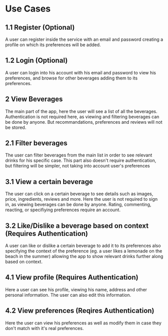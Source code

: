 # Use Cases

## 1.1 Register (Optional)

A user can register inside the service with an email and password creating a profile on which its preferences will be added.

## 1.2 Login (Optional)

A user can login into his account with his email and password to view his preferences, and browse for other beverages adding them to its preferences.

## 2 View Beverages

The main part of the app, here the user will see a list of all the beverages.
Authentication is not required here, as viewing and filtering beverages can be done by anyone. But recommandations, preferences and reviews will not be stored.

## 2.1 Filter beverages

The user can filter beverages from the main list in order to see relevant drinks for his specific case. This part also doesn't require authentication, but filtering will be simpler, not taking into account user's preferences

## 3.1 View a certain beverage

The user can click on a certain beverage to see details such as images, price, ingredients, reviews and more. Here the user is not required to sign in, as viewing beverages can be done by anyone. Rating, commenting, reacting, or specifiying preferences require an account.

## 3.2 Like/Dislike a beverage based on context (Requires Authentication)

A user can like or dislike a certain beverage to add it to its preferences also specifying the context of the preference (eg. a user likes a lemonade on the beach in the summer) allowing the app to show relevant drinks further along based on context.

## 4.1 View profile (Requires Authentication)

Here a user can see his profile, viewing his name, address and other personal information. The user can also edit this information.

## 4.2 View preferences (Reqires Authentication)

Here the user can view his preferences as well as modify them in case they don't match with it's real preferences.
